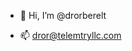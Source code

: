 - 👋 Hi, I’m @drorberelt

- 📫 dror@telemtryllc.com

<!---
drorberelt/drorberelt is a ✨ special ✨ repository because its `README.md` (this file) appears on your GitHub profile.
You can click the Preview link to take a look at your changes.
--->
